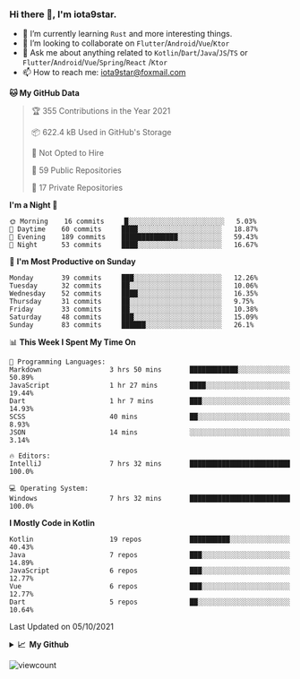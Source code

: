 ### Hi there 👋, I'm iota9star.

- 🌱 I’m currently learning `Rust` and more interesting things.
- 👯 I’m looking to collaborate on `Flutter`/`Android`/`Vue`/`Ktor`
- 💬 Ask me about anything related to `Kotlin`/`Dart`/`Java`/`JS`/`TS` or `Flutter`/`Android`/`Vue`/`Spring`/`React`
  /`Ktor`
- 📫 How to reach me: [iota9star@foxmail.com](iota9star@foxmail.com)



<!--START_SECTION:waka-->
**🐱 My GitHub Data** 

> 🏆 355 Contributions in the Year 2021
 > 
> 📦 622.4 kB Used in GitHub's Storage 
 > 
> 🚫 Not Opted to Hire
 > 
> 📜 59 Public Repositories 
 > 
> 🔑 17 Private Repositories  
 > 
**I'm a Night 🦉** 

```text
🌞 Morning    16 commits     █░░░░░░░░░░░░░░░░░░░░░░░░   5.03% 
🌆 Daytime    60 commits     ████░░░░░░░░░░░░░░░░░░░░░   18.87% 
🌃 Evening    189 commits    ██████████████░░░░░░░░░░░   59.43% 
🌙 Night      53 commits     ████░░░░░░░░░░░░░░░░░░░░░   16.67%

```
📅 **I'm Most Productive on Sunday** 

```text
Monday       39 commits     ███░░░░░░░░░░░░░░░░░░░░░░   12.26% 
Tuesday      32 commits     ██░░░░░░░░░░░░░░░░░░░░░░░   10.06% 
Wednesday    52 commits     ████░░░░░░░░░░░░░░░░░░░░░   16.35% 
Thursday     31 commits     ██░░░░░░░░░░░░░░░░░░░░░░░   9.75% 
Friday       33 commits     ██░░░░░░░░░░░░░░░░░░░░░░░   10.38% 
Saturday     48 commits     ███░░░░░░░░░░░░░░░░░░░░░░   15.09% 
Sunday       83 commits     ██████░░░░░░░░░░░░░░░░░░░   26.1%

```


📊 **This Week I Spent My Time On** 

```text
💬 Programming Languages: 
Markdown                 3 hrs 50 mins       ████████████░░░░░░░░░░░░░   50.89% 
JavaScript               1 hr 27 mins        ████░░░░░░░░░░░░░░░░░░░░░   19.44% 
Dart                     1 hr 7 mins         ███░░░░░░░░░░░░░░░░░░░░░░   14.93% 
SCSS                     40 mins             ██░░░░░░░░░░░░░░░░░░░░░░░   8.93% 
JSON                     14 mins             ░░░░░░░░░░░░░░░░░░░░░░░░░   3.14%

🔥 Editors: 
IntelliJ                 7 hrs 32 mins       █████████████████████████   100.0%

💻 Operating System: 
Windows                  7 hrs 32 mins       █████████████████████████   100.0%

```

**I Mostly Code in Kotlin** 

```text
Kotlin                   19 repos            ██████████░░░░░░░░░░░░░░░   40.43% 
Java                     7 repos             ███░░░░░░░░░░░░░░░░░░░░░░   14.89% 
JavaScript               6 repos             ███░░░░░░░░░░░░░░░░░░░░░░   12.77% 
Vue                      6 repos             ███░░░░░░░░░░░░░░░░░░░░░░   12.77% 
Dart                     5 repos             ██░░░░░░░░░░░░░░░░░░░░░░░   10.64%

```



 Last Updated on 05/10/2021
<!--END_SECTION:waka-->

<details>
  <summary><b>📈&nbsp;&nbsp;My Github</b></summary>
  <br>
  <img src='https://github-profile-trophy.vercel.app/?username=iota9star'>
  <img src='https://bad-apple-github-readme.vercel.app/api?show_bg=1&username=iota9star&hide_title=true'>
  <img src='http://cr-skills-chart-widget.azurewebsites.net/api/api?username=iota9star'>
</details>


![viewcount](https://count.getloli.com/get/@iota9star?theme=rule34)
